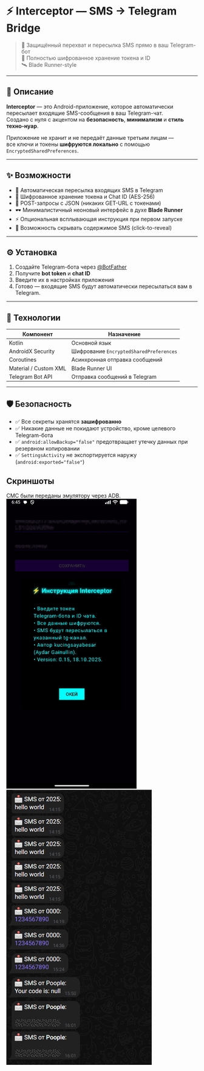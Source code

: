 # ⚡ Interceptor — SMS → Telegram Bridge

> 💾 Защищённый перехват и пересылка SMS прямо в ваш Telegram-бот  
> 🔐 Полностью шифрованное хранение токена и ID  
> 🛰 Blade Runner-style

---

## 🧠 Описание

**Interceptor** — это Android-приложение, которое автоматически пересылает входящие SMS-сообщения в ваш Telegram-чат.  
Создано с нуля с акцентом на **безопасность**, **минимализм** и **стиль техно-нуар**.

Приложение не хранит и не передаёт данные третьим лицам —  
все ключи и токены **шифруются локально** с помощью `EncryptedSharedPreferences`.

---

## ✨ Возможности

- 📩 Автоматическая пересылка входящих SMS в Telegram  
- 🔐 Шифрованное хранение токена и Chat ID (AES-256)  
- 🧱 POST-запросы с JSON (никаких GET-URL с токенами)  
- 🕶 Минималистичный неоновый интерфейс в духе **Blade Runner**  
- ⚡ Опциональная всплывающая инструкция при первом запуске  
- 🧊 Возможность скрывать содержимое SMS (click-to-reveal)

---

## ⚙️ Установка

1. Создайте Telegram-бота через [@BotFather](https://t.me/BotFather)  
2. Получите **bot token** и **chat ID**  
3. Введите их в настройках приложения  
4. Готово — входящие SMS будут автоматически пересылаться вам в Telegram.

---

## 🧩 Технологии

| Компонент | Назначение |
|------------|------------|
| Kotlin | Основной язык |
| AndroidX Security | Шифрование `EncryptedSharedPreferences` |
| Coroutines | Асинхронная отправка сообщений |
| Material / Custom XML | Blade Runner UI |
| Telegram Bot API | Отправка сообщений в Telegram |

---

## 🛡 Безопасность

- ✅ Все секреты хранятся **зашифрованно**
- ✅ Никакие данные не покидают устройство, кроме целевого Telegram-бота
- ✅ `android:allowBackup="false"` предотвращает утечку данных при резервном копировании
- ✅ `SettingsActivity` не экспортируется наружу (`android:exported="false"`)

## Скриншоты

СМС были переданы эмулятору через ADB.
![Image](https://github.com/kucingsayabesar/interceptor/blob/main/screenshots/1.png)
![Image](https://github.com/kucingsayabesar/interceptor/blob/main/screenshots/2.png)
